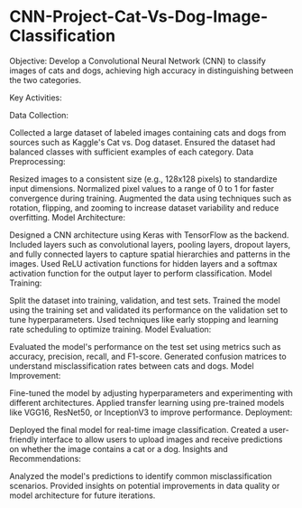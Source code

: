 # CNN-Project-Cat-Vs-Dog-Image-Classification

Objective:
Develop a Convolutional Neural Network (CNN) to classify images of cats and dogs, achieving high accuracy in distinguishing between the two categories.

Key Activities:

Data Collection:

Collected a large dataset of labeled images containing cats and dogs from sources such as Kaggle's Cat vs. Dog dataset.
Ensured the dataset had balanced classes with sufficient examples of each category.
Data Preprocessing:

Resized images to a consistent size (e.g., 128x128 pixels) to standardize input dimensions.
Normalized pixel values to a range of 0 to 1 for faster convergence during training.
Augmented the data using techniques such as rotation, flipping, and zooming to increase dataset variability and reduce overfitting.
Model Architecture:

Designed a CNN architecture using Keras with TensorFlow as the backend.
Included layers such as convolutional layers, pooling layers, dropout layers, and fully connected layers to capture spatial hierarchies and patterns in the images.
Used ReLU activation functions for hidden layers and a softmax activation function for the output layer to perform classification.
Model Training:

Split the dataset into training, validation, and test sets.
Trained the model using the training set and validated its performance on the validation set to tune hyperparameters.
Used techniques like early stopping and learning rate scheduling to optimize training.
Model Evaluation:

Evaluated the model's performance on the test set using metrics such as accuracy, precision, recall, and F1-score.
Generated confusion matrices to understand misclassification rates between cats and dogs.
Model Improvement:

Fine-tuned the model by adjusting hyperparameters and experimenting with different architectures.
Applied transfer learning using pre-trained models like VGG16, ResNet50, or InceptionV3 to improve performance.
Deployment:

Deployed the final model for real-time image classification.
Created a user-friendly interface to allow users to upload images and receive predictions on whether the image contains a cat or a dog.
Insights and Recommendations:

Analyzed the model's predictions to identify common misclassification scenarios.
Provided insights on potential improvements in data quality or model architecture for future iterations.
